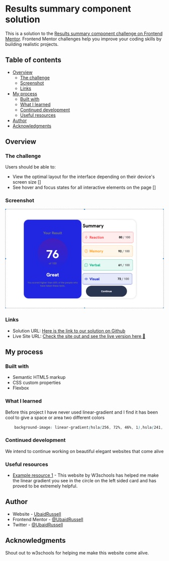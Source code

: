 # Results summary component solution

This is a solution to the [Results summary component challenge on Frontend Mentor](https://www.frontendmentor.io/challenges/results-summary-component-CE_K6s0maV). Frontend Mentor challenges help you improve your coding skills by building realistic projects. 

## Table of contents

- [Overview](#overview)
  - [The challenge](#the-challenge)
  - [Screenshot](#screenshot)
  - [Links](#links)
- [My process](#my-process)
  - [Built with](#built-with)
  - [What I learned](#what-i-learned)
  - [Continued development](#continued-development)
  - [Useful resources](#useful-resources)
- [Author](#author)
- [Acknowledgments](#acknowledgments)


## Overview

### The challenge

Users should be able to:

- View the optimal layout for the interface depending on their device's screen size []
- See hover and focus states for all interactive elements on the page []

### Screenshot
![](assets/images/screenshot.png)


### Links

- Solution URL: [Here is the link to our solution on Github](https://github.com/UbaidRussell/Results-summary-component) 
- Live Site URL: [Check the site out and see the live version here 🤍](https://ubaidrussell.com/Results-summary-component/)

## My process

### Built with

- Semantic HTML5 markup
- CSS custom properties
- Flexbox


### What I learned

Before this project I have never used linear-gradient and I find it has been cool to give a space or area two different colors

```css
    background-image: linear-gradient(hsla(256, 72%, 46%, 1),hsla(241, 72%, 46%, 0));
```

### Continued development
 
We intend to continue working on beautiful elegant websites that come alive

### Useful resources

- [Example resource 1](https://www.w3schools.com/CSSref/func_linear-gradient.php) - This website by W3schools has helped me make the linear gradient you see in the circle on the left sided card and has proved to be extremely helpful.

## Author

- Website - [UbaidRussell](https://ubaidrussell.com/)
- Frontend Mentor - [@UbaidRussell](https://www.frontendmentor.io/profile/ubaidrussell)
- Twitter - [@UbaidRussell](https://www.twitter.com/ubaidrussell)

## Acknowledgments
Shout out to w3schools for helping me make this website come alive. 
